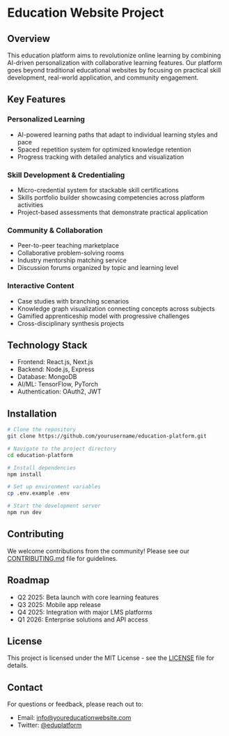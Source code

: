 # Education Website Project

## Overview
This education platform aims to revolutionize online learning by combining AI-driven personalization with collaborative learning features. Our platform goes beyond traditional educational websites by focusing on practical skill development, real-world application, and community engagement.

## Key Features

### Personalized Learning
- AI-powered learning paths that adapt to individual learning styles and pace
- Spaced repetition system for optimized knowledge retention
- Progress tracking with detailed analytics and visualization

### Skill Development & Credentialing
- Micro-credential system for stackable skill certifications
- Skills portfolio builder showcasing competencies across platform activities
- Project-based assessments that demonstrate practical application

### Community & Collaboration
- Peer-to-peer teaching marketplace
- Collaborative problem-solving rooms
- Industry mentorship matching service
- Discussion forums organized by topic and learning level

### Interactive Content
- Case studies with branching scenarios
- Knowledge graph visualization connecting concepts across subjects
- Gamified apprenticeship model with progressive challenges
- Cross-disciplinary synthesis projects

## Technology Stack
- Frontend: React.js, Next.js
- Backend: Node.js, Express
- Database: MongoDB
- AI/ML: TensorFlow, PyTorch
- Authentication: OAuth2, JWT

## Installation

```bash
# Clone the repository
git clone https://github.com/yourusername/education-platform.git

# Navigate to the project directory
cd education-platform

# Install dependencies
npm install

# Set up environment variables
cp .env.example .env

# Start the development server
npm run dev
```

## Contributing
We welcome contributions from the community! Please see our [CONTRIBUTING.md](CONTRIBUTING.md) file for guidelines.

## Roadmap
- Q2 2025: Beta launch with core learning features
- Q3 2025: Mobile app release
- Q4 2025: Integration with major LMS platforms
- Q1 2026: Enterprise solutions and API access

## License
This project is licensed under the MIT License - see the [LICENSE](LICENSE) file for details.

## Contact
For questions or feedback, please reach out to:
- Email: info@youreducationwebsite.com
- Twitter: [@eduplatform](https://twitter.com/eduplatform)
